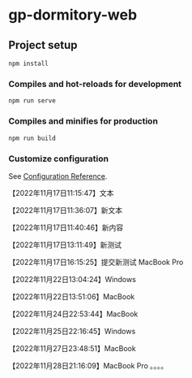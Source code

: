 # gp-dormitory-web

## Project setup
```
npm install
```

### Compiles and hot-reloads for development
```
npm run serve
```

### Compiles and minifies for production
```
npm run build
```

### Customize configuration
See [Configuration Reference](https://cli.vuejs.org/config/).



【2022年11月17日11:15:47】文本

【2022年11月17日11:36:07】新文本

【2022年11月17日11:40:46】新内容

【2022年11月17日13:11:49】新测试

【2022年11月17日16:15:25】提交新测试 MacBook Pro

【2022年11月22日13:04:24】Windows

【2022年11月22日13:51:06】MacBook

【2022年11月24日22:53:44】MacBook

【2022年11月25日22:16:45】Windows

【2022年11月27日23:48:51】MacBook

【2022年11月28日21:16:09】MacBook Pro 。。。。
